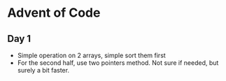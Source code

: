 # Advent of Code

<!-- <div align="center"> -->
<!--     <img src="https://img.shields.io/badge/Day%20📅-25-blue"> -->
<!--     <img src="https://img.shields.io/badge/Stars%20⭐-22/50-yellow"> -->
<!--     <img src="https://img.shields.io/badge/Days%20-11/25-red"> -->
<!-- </div> -->

<!-- ![aoc2024](AoC-2024/imgs/aoc2024.png) -->

## Day 1

- Simple operation on 2 arrays, simple sort them first
- For the second half, use two pointers method. Not sure if needed, but surely a bit faster.
